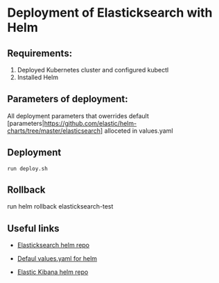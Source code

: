 # Deployment of Elasticksearch with Helm

## Requirements:

1. Deployed Kubernetes cluster and configured kubectl
2. Installed Helm

## Parameters of deployment:

All deployment parameters that owerrides default [parameters|https://github.com/elastic/helm-charts/tree/master/elasticsearch] alloceted in values.yaml

## Deployment

    run deploy.sh

## Rollback

run helm rollback elasticksearch-test

## Useful links

- [Elasticksearch helm repo](https://github.com/elastic/helm-charts/tree/master/elasticsearch)

- [Defaul values.yaml for helm](https://github.com/elastic/helm-charts/blob/master/elasticsearch/values.yaml)

- [Elastic Kibana helm repo](https://github.com/elastic/helm-charts/tree/master/kibana)